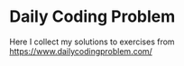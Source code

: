 # Daily Coding Problem

Here I collect my solutions to exercises from https://www.dailycodingproblem.com/
